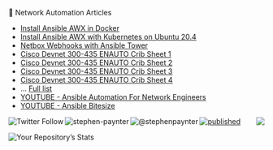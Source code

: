 <!--
**stephenpaynter/stephenpaynter** is a ✨ _special_ ✨ repository because its `README.md` (this file) appears on your GitHub profile.

Here are some ideas to get you started:

- 🔭 I’m currently working on ...
- 🌱 I’m currently learning ...
- 👯 I’m looking to collaborate on ...
- 🤔 I’m looking for help with ...
- 💬 Ask me about ...
- 📫 How to reach me: ...
- 😄 Pronouns: ...
- ⚡ Fun fact: ...
-->
📖  Network Automation Articles
- [Install Ansible AWX in Docker](https://www.linkedin.com/pulse/ansible-awx-docker-stephen-paynter/)
- [Install Ansible AWX with Kubernetes on Ubuntu 20.4](https://www.linkedin.com/pulse/installing-ansible-awx-ubuntu-204-kubernetes-ks3-stephen-paynter-1e/)
- [Netbox Webhooks with Ansible Tower](https://www.linkedin.com/pulse/netbox-webhooks-ansible-tower-stephen-paynter/)
- [Cisco Devnet 300-435 ENAUTO Crib Sheet 1](https://www.linkedin.com/pulse/cisco-300-435-enauto-crib-sheet-1-stephen-paynter/)
- [Cisco Devnet 300-435 ENAUTO Crib Sheet 2](https://www.linkedin.com/pulse/cisco-300-435-enauto-crib-sheet-2-stephen-paynter-1f/) 
- [Cisco Devnet 300-435 ENAUTO Crib Sheet 3](https://www.linkedin.com/pulse/cisco-300-435-enauto-crib-sheet-3-stephen-paynter/) 
- [Cisco Devnet 300-435 ENAUTO Crib Sheet 4](https://www.linkedin.com/pulse/cisco-300-435-enauto-crib-sheet-4-stephen-paynter/) 
- ... [Full list](https://www.linkedin.com/in/stephen-paynter-91b67b1/detail/recent-activity/posts/)
- [YOUTUBE - Ansible Automation For Network Engineers](https://www.youtube.com/playlist?list=PLp19NUZLnl5NzGcUQZgTmu6Xbg1cgwf_B)
- [YOUTUBE - Ansible Bitesize](https://www.youtube.com/playlist?list=PLp19NUZLnl5PpQBIJ31GSBwi9utijELXn)

<a href="https://twitter.com/stephenpaynter"><img align="left" alt="Twitter Follow" src="https://img.shields.io/twitter/follow/stephenpaynter?style=social">
<a href="https://www.linkedin.com/in/stephen-paynter-91b67b1/"><img align="left" src="https://img.shields.io/badge/LinkedIn-0077B5?style=plastic&logo=linkedin&logoColor=white" alt="stephen-paynter" /></a>
<a href="https://medium.com/@stephenpaynter/"><img align="left" src="https://img.shields.io/badge/Medium-%2312100E.svg?style=plastic&logo=medium&logoColor=white" alt="@stephenpaynter" /></a>
<img align="right" src="https://komarev.com/ghpvc/?username=stephenpaynter&label=Views&style=plastic&color=orange">

[![published](https://static.production.devnetcloud.com/codeexchange/assets/images/devnet-published.svg)](https://developer.cisco.com/codeexchange/github/repo/stephenpaynter/Dynamic-Testbed)

![Your Repository’s Stats](https://github-readme-stats.vercel.app/api?username=stephenpaynter&show_icons=true)
 
